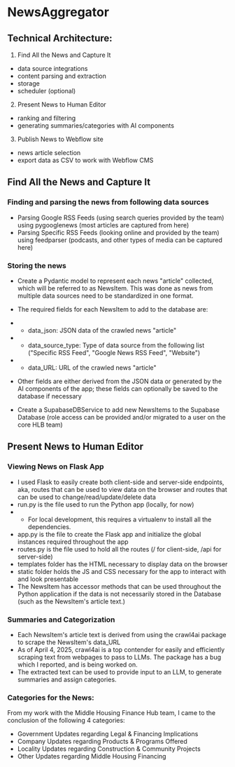 # NewsAggregator

## Technical Architecture:

1. Find All the News and Capture It

- data source integrations
- content parsing and extraction
- storage
- scheduler (optional)

2. Present News to Human Editor

- ranking and filtering
- generating summaries/categories with AI components

3. Publish News to Webflow site

- news article selection
- export data as CSV to work with Webflow CMS

## Find All the News and Capture It

### Finding and parsing the news from following data sources

- Parsing Google RSS Feeds (using search queries provided by the team) using pygooglenews (most articles are captured from here)
- Parsing Specific RSS Feeds (looking online and provided by the team) using feedparser (podcasts, and other types of media can be captured here)

### Storing the news

- Create a Pydantic model to represent each news "article" collected, which will be referred to as NewsItem. This was done as news from multiple data sources need to be standardized in one format.

- The required fields for each NewsItem to add to the database are:
- - data_json: JSON data of the crawled news "article"
- - data_source_type: Type of data source from the following list ("Specific RSS Feed", "Google News RSS Feed", "Website")
- - data_URL: URL of the crawled news "article"

- Other fields are either derived from the JSON data or generated by the AI components of the app; these fields can optionally be saved to the database if necessary
- Create a SupabaseDBService to add new NewsItems to the Supabase Database (role access can be provided and/or migrated to a user on the core HLB team)

## Present News to Human Editor

### Viewing News on Flask App

- I used Flask to easily create both client-side and server-side endpoints, aka, routes that can be used to view data on the browser and routes that can be used to change/read/update/delete data
- run.py is the file used to run the Python app (locally, for now)
- - For local development, this requires a virtualenv to install all the dependencies.
- app.py is the file to create the Flask app and initialize the global instances required throughout the app
- routes.py is the file used to hold all the routes (/ for client-side, /api for server-side)
- templates folder has the HTML necessary to display data on the browser
- static folder holds the JS and CSS necessary for the app to interact with and look presentable
- The NewsItem has accessor methods that can be used throughout the Python application if the data is not necessarily stored in the Database (such as the NewsItem's article text.)

### Summaries and Categorization

- Each NewsItem's article text is derived from using the crawl4ai package to scrape the NewsItem's data_URL
- As of April 4, 2025, crawl4ai is a top contender for easily and efficiently scraping text from webpages to pass to LLMs. The package has a bug which I reported, and is being worked on.
- The extracted text can be used to provide input to an LLM, to generate summaries and assign categories.

### Categories for the News:

From my work with the Middle Housing Finance Hub team, I came to the conclusion of the following 4 categories:

- Government Updates regarding Legal & Financing Implications
- Company Updates regarding Products & Programs Offered
- Locality Updates regarding Construction & Community Projects
- Other Updates regarding Middle Housing Financing

<!-- ## Publish News for Webflow site
- Each NewsItem has a BOOLEAN (true/false) field called selected_for_display. This field is used to identify whether or not the article would be downloaded
- The intention is to have a button on the Flask app called "Download Articles CSV" that lets you download the articles selected for display as a CSV
- This CSV can then be used to update the Webflow CMS Collection -->
